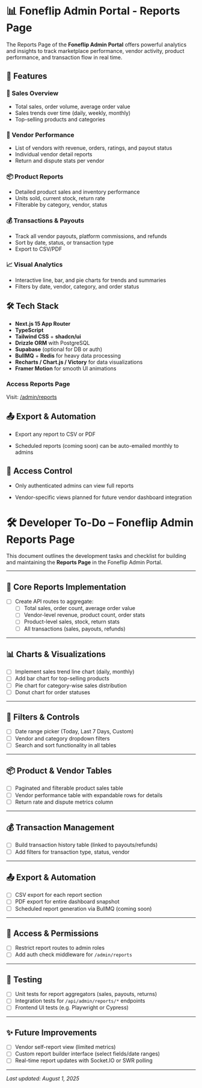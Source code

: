 # 📊 Foneflip Admin Portal - Reports Page

The Reports Page of the **Foneflip Admin Portal** offers powerful analytics and insights to track marketplace performance, vendor activity, product performance, and transaction flow in real time.

## 🚀 Features

### 🔎 Sales Overview
- Total sales, order volume, average order value
- Sales trends over time (daily, weekly, monthly)
- Top-selling products and categories

### 🏪 Vendor Performance
- List of vendors with revenue, orders, ratings, and payout status
- Individual vendor detail reports
- Return and dispute stats per vendor

### 📦 Product Reports
- Detailed product sales and inventory performance
- Units sold, current stock, return rate
- Filterable by category, vendor, status

### 💰 Transactions & Payouts
- Track all vendor payouts, platform commissions, and refunds
- Sort by date, status, or transaction type
- Export to CSV/PDF

### 📈 Visual Analytics
- Interactive line, bar, and pie charts for trends and summaries
- Filters by date, vendor, category, and order status

## 🛠️ Tech Stack

- **Next.js 15 App Router**
- **TypeScript**
- **Tailwind CSS** + **shadcn/ui**
- **Drizzle ORM** with PostgreSQL
- **Supabase** (optional for DB or auth)
- **BullMQ** + **Redis** for heavy data processing
- **Recharts / Chart.js / Victory** for data visualizations
- **Framer Motion** for smooth UI animations

### Access Reports Page
Visit: [/admin/reports](http://localhost:3000/admin/reports)

## 📤 Export & Automation
- Export any report to CSV or PDF

- Scheduled reports (coming soon) can be auto-emailed monthly to admins

## 🔐 Access Control
- Only authenticated admins can view full reports

- Vendor-specific views planned for future vendor dashboard integration

# 🛠️ Developer To-Do – Foneflip Admin Reports Page

This document outlines the development tasks and checklist for building and maintaining the **Reports Page** in the Foneflip Admin Portal.

---

## 🔧 Core Reports Implementation

- [ ] Create API routes to aggregate:
  - [ ] Total sales, order count, average order value
  - [ ] Vendor-level revenue, product count, order stats
  - [ ] Product-level sales, stock, return stats
  - [ ] All transactions (sales, payouts, refunds)

---

## 📊 Charts & Visualizations

- [ ] Implement sales trend line chart (daily, monthly)
- [ ] Add bar chart for top-selling products
- [ ] Pie chart for category-wise sales distribution
- [ ] Donut chart for order statuses

---

## 🧩 Filters & Controls

- [ ] Date range picker (Today, Last 7 Days, Custom)
- [ ] Vendor and category dropdown filters
- [ ] Search and sort functionality in all tables

---

## 📦 Product & Vendor Tables

- [ ] Paginated and filterable product sales table
- [ ] Vendor performance table with expandable rows for details
- [ ] Return rate and dispute metrics column

---

## 💰 Transaction Management

- [ ] Build transaction history table (linked to payouts/refunds)
- [ ] Add filters for transaction type, status, vendor

---

## 📤 Export & Automation

- [ ] CSV export for each report section
- [ ] PDF export for entire dashboard snapshot
- [ ] Scheduled report generation via BullMQ (coming soon)

---

## 🔐 Access & Permissions

- [ ] Restrict report routes to admin roles
- [ ] Add auth check middleware for `/admin/reports`

---

## 🧪 Testing

- [ ] Unit tests for report aggregators (sales, payouts, returns)
- [ ] Integration tests for `/api/admin/reports/*` endpoints
- [ ] Frontend UI tests (e.g. Playwright or Cypress)

---

## ✨ Future Improvements

- [ ] Vendor self-report view (limited metrics)
- [ ] Custom report builder interface (select fields/date ranges)
- [ ] Real-time report updates with Socket.IO or SWR polling

---

_Last updated: August 1, 2025_
